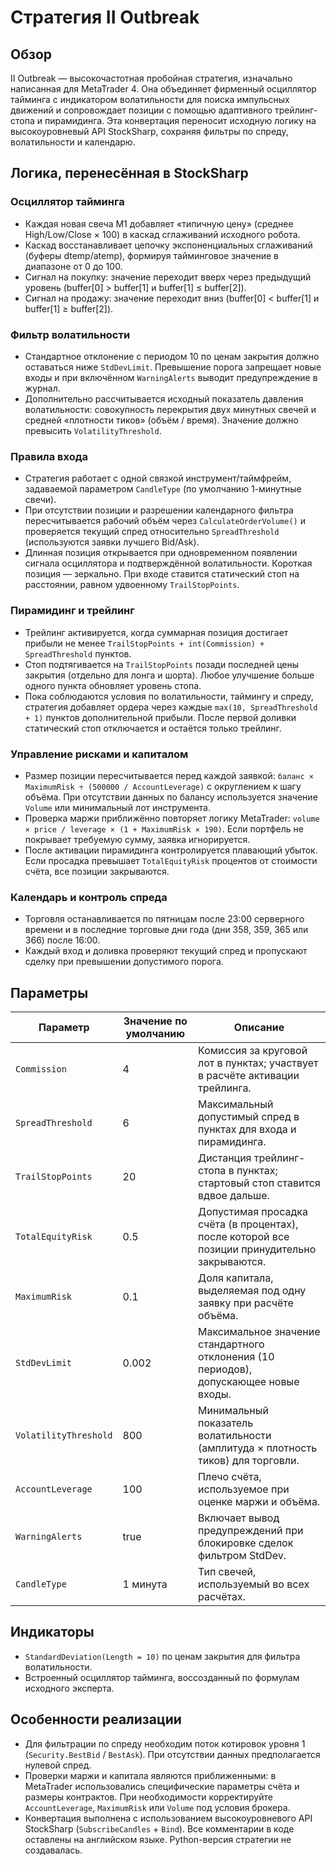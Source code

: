 # Стратегия II Outbreak

## Обзор
II Outbreak — высокочастотная пробойная стратегия, изначально написанная для MetaTrader 4. Она объединяет фирменный осциллятор тайминга с индикатором волатильности для поиска импульсных движений и сопровождает позиции с помощью адаптивного трейлинг-стопа и пирамидинга. Эта конвертация переносит исходную логику на высокоуровневый API StockSharp, сохраняя фильтры по спреду, волатильности и календарю.

## Логика, перенесённая в StockSharp
### Осциллятор тайминга
* Каждая новая свеча M1 добавляет «типичную цену» (среднее High/Low/Close × 100) в каскад сглаживаний исходного робота.
* Каскад восстанавливает цепочку экспоненциальных сглаживаний (буферы dtemp/atemp), формируя тайминговое значение в диапазоне от 0 до 100.
* Сигнал на покупку: значение переходит вверх через предыдущий уровень (buffer[0] > buffer[1] и buffer[1] ≤ buffer[2]).
* Сигнал на продажу: значение переходит вниз (buffer[0] < buffer[1] и buffer[1] ≥ buffer[2]).

### Фильтр волатильности
* Стандартное отклонение с периодом 10 по ценам закрытия должно оставаться ниже `StdDevLimit`. Превышение порога запрещает новые входы и при включённом `WarningAlerts` выводит предупреждение в журнал.
* Дополнительно рассчитывается исходный показатель давления волатильности: совокупность перекрытия двух минутных свечей и средней «плотности тиков» (объём / время). Значение должно превысить `VolatilityThreshold`.

### Правила входа
* Стратегия работает с одной связкой инструмент/таймфрейм, задаваемой параметром `CandleType` (по умолчанию 1-минутные свечи).
* При отсутствии позиции и разрешении календарного фильтра пересчитывается рабочий объём через `CalculateOrderVolume()` и проверяется текущий спред относительно `SpreadThreshold` (используются заявки лучшего Bid/Ask).
* Длинная позиция открывается при одновременном появлении сигнала осциллятора и подтверждённой волатильности. Короткая позиция — зеркально. При входе ставится статический стоп на расстоянии, равном удвоенному `TrailStopPoints`.

### Пирамидинг и трейлинг
* Трейлинг активируется, когда суммарная позиция достигает прибыли не менее `TrailStopPoints + int(Commission) + SpreadThreshold` пунктов.
* Стоп подтягивается на `TrailStopPoints` позади последней цены закрытия (отдельно для лонга и шорта). Любое улучшение больше одного пункта обновляет уровень стопа.
* Пока соблюдаются условия по волатильности, таймингу и спреду, стратегия добавляет ордера через каждые `max(10, SpreadThreshold + 1)` пунктов дополнительной прибыли. После первой доливки статический стоп отключается и остаётся только трейлинг.

### Управление рисками и капиталом
* Размер позиции пересчитывается перед каждой заявкой: `баланс × MaximumRisk ÷ (500000 / AccountLeverage)` с округлением к шагу объёма. При отсутствии данных по балансу используется значение `Volume` или минимальный лот инструмента.
* Проверка маржи приближённо повторяет логику MetaTrader: `volume × price / leverage × (1 + MaximumRisk × 190)`. Если портфель не покрывает требуемую сумму, заявка игнорируется.
* После активации пирамидинга контролируется плавающий убыток. Если просадка превышает `TotalEquityRisk` процентов от стоимости счёта, все позиции закрываются.

### Календарь и контроль спреда
* Торговля останавливается по пятницам после 23:00 серверного времени и в последние торговые дни года (дни 358, 359, 365 или 366) после 16:00.
* Каждый вход и доливка проверяют текущий спред и пропускают сделку при превышении допустимого порога.

## Параметры
| Параметр | Значение по умолчанию | Описание |
|----------|-----------------------|----------|
| `Commission` | 4 | Комиссия за круговой лот в пунктах; участвует в расчёте активации трейлинга. |
| `SpreadThreshold` | 6 | Максимальный допустимый спред в пунктах для входа и пирамидинга. |
| `TrailStopPoints` | 20 | Дистанция трейлинг-стопа в пунктах; стартовый стоп ставится вдвое дальше. |
| `TotalEquityRisk` | 0.5 | Допустимая просадка счёта (в процентах), после которой все позиции принудительно закрываются. |
| `MaximumRisk` | 0.1 | Доля капитала, выделяемая под одну заявку при расчёте объёма. |
| `StdDevLimit` | 0.002 | Максимальное значение стандартного отклонения (10 периодов), допускающее новые входы. |
| `VolatilityThreshold` | 800 | Минимальный показатель волатильности (амплитуда × плотность тиков) для торговли. |
| `AccountLeverage` | 100 | Плечо счёта, используемое при оценке маржи и объёма. |
| `WarningAlerts` | true | Включает вывод предупреждений при блокировке сделок фильтром StdDev. |
| `CandleType` | 1 минута | Тип свечей, используемый во всех расчётах. |

## Индикаторы
* `StandardDeviation(Length = 10)` по ценам закрытия для фильтра волатильности.
* Встроенный осциллятор тайминга, воссозданный по формулам исходного эксперта.

## Особенности реализации
* Для фильтрации по спреду необходим поток котировок уровня 1 (`Security.BestBid` / `BestAsk`). При отсутствии данных предполагается нулевой спред.
* Проверки маржи и капитала являются приближенными: в MetaTrader использовались специфические параметры счёта и размеры контрактов. При необходимости корректируйте `AccountLeverage`, `MaximumRisk` или `Volume` под условия брокера.
* Конвертация выполнена с использованием высокоуровневого API StockSharp (`SubscribeCandles` + `Bind`). Все комментарии в коде оставлены на английском языке. Python-версия стратегии не создавалась.
